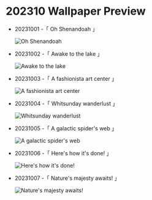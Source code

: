 # 202310 Wallpaper Preview 
- 20231001 -「 Oh Shenandoah 」
  ![Oh Shenandoah](https://bing.com/th?id=OHR.ShenandoahFoliage_EN-US9719781431_UHD.jpg&rf=LaDigue_UHD.jpg&pid=hp&w=3840&h=2160&rs=1&c=4) 
- 20231002 -「 Awake to the lake 」
  ![Awake to the lake](https://bing.com/th?id=OHR.LakeBledSunrise_EN-US2708574517_UHD.jpg&rf=LaDigue_UHD.jpg&pid=hp&w=3840&h=2160&rs=1&c=4) 
- 20231003 -「 A fashionista art center 」
  ![A fashionista art center](https://bing.com/th?id=OHR.VuittonFoundation_EN-US2808914200_UHD.jpg&rf=LaDigue_UHD.jpg&pid=hp&w=3840&h=2160&rs=1&c=4) 
- 20231004 -「 Whitsunday wanderlust 」
  ![Whitsunday wanderlust](https://bing.com/th?id=OHR.WhitsundaySwirl_EN-US2946291997_UHD.jpg&rf=LaDigue_UHD.jpg&pid=hp&w=3840&h=2160&rs=1&c=4) 
- 20231005 -「 A galactic spider's web 」
  ![A galactic spider's web](https://bing.com/th?id=OHR.TarantulaNebula_EN-US3085335513_UHD.jpg&rf=LaDigue_UHD.jpg&pid=hp&w=3840&h=2160&rs=1&c=4) 
- 20231006 -「 Here's how it's done! 」
  ![Here's how it's done!](https://bing.com/th?id=OHR.GentooJump_EN-US3267430533_UHD.jpg&rf=LaDigue_UHD.jpg&pid=hp&w=3840&h=2160&rs=1&c=4) 
- 20231007 -「 Nature's majesty awaits! 」
  ![Nature's majesty awaits!](https://bing.com/th?id=OHR.TaughannockFalls_EN-US8509030625_UHD.jpg&rf=LaDigue_UHD.jpg&pid=hp&w=3840&h=2160&rs=1&c=4) 
